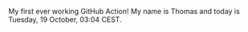 My first ever working GitHub Action!
My name is Thomas and today is Tuesday, 19 October, 03:04 CEST. 
